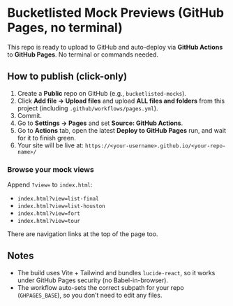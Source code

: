 # Bucketlisted Mock Previews (GitHub Pages, no terminal)

This repo is ready to upload to GitHub and auto-deploy via **GitHub Actions** to **GitHub Pages**. No terminal or commands needed.

## How to publish (click-only)

1. Create a **Public** repo on GitHub (e.g., `bucketlisted-mocks`).
2. Click **Add file → Upload files** and upload **ALL files and folders** from this project (including `.github/workflows/pages.yml`).
3. Commit.
4. Go to **Settings → Pages** and set **Source: GitHub Actions**.
5. Go to **Actions** tab, open the latest **Deploy to GitHub Pages** run, and wait for it to finish green.
6. Your site will be live at:
   `https://<your-username>.github.io/<your-repo-name>/`

### Browse your mock views
Append `?view=` to `index.html`:
- `index.html?view=list-final`
- `index.html?view=list-houston`
- `index.html?view=fort`
- `index.html?view=tour`

There are navigation links at the top of the page too.

## Notes
- The build uses Vite + Tailwind and bundles `lucide-react`, so it works under GitHub Pages security (no Babel-in-browser).
- The workflow auto-sets the correct subpath for your repo (`GHPAGES_BASE`), so you don’t need to edit any files.
